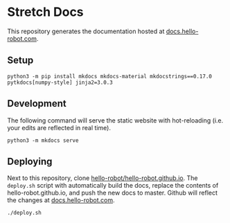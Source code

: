 # Stretch Docs

This repository generates the documentation hosted at [docs.hello-robot.com](https://docs.hello-robot.com).

## Setup

```
python3 -m pip install mkdocs mkdocs-material mkdocstrings==0.17.0 pytkdocs[numpy-style] jinja2=3.0.3
```

## Development

The following command will serve the static website with hot-reloading (i.e. your edits are reflected in real time).

```
python3 -m mkdocs serve
```

## Deploying

Next to this repository, clone [hello-robot/hello-robot.github.io](https://github.com/hello-robot/hello-robot.github.io). The `deploy.sh` script with automatically build the docs, replace the contents of hello-robot.github.io, and push the new docs to master. Github will reflect the changes at [docs.hello-robot.com](https://docs.hello-robot.com).

```
./deploy.sh
```
